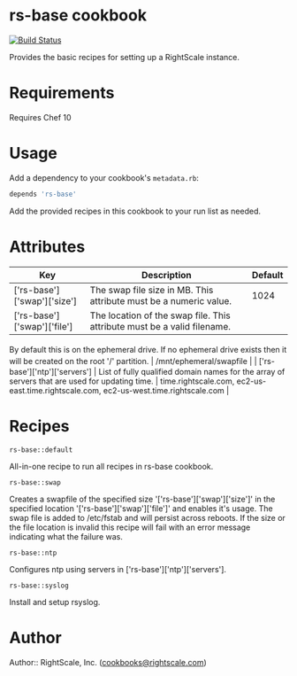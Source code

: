 # rs-base cookbook

[![Build Status](https://travis-ci.org/rightscale-cookbooks/rs-base.png?branch=master)](https://travis-ci.org/rightscale-cookbooks/rs-base)

Provides the basic recipes for setting up a RightScale instance.

# Requirements

Requires Chef 10

# Usage

Add a dependency to your cookbook's `metadata.rb`:

```ruby
depends 'rs-base'
```

Add the provided recipes in this cookbook to your run list as needed.

# Attributes

| Key | Description | Default |
| --- | --- | --- |
| ['rs-base']['swap']['size']  | The swap file size in MB.  This attribute must be a numeric value. | 1024 |
| ['rs-base']['swap']['file']  | The location of the swap file.  This attribute must be a valid filename.
By default <span style="line-height: 1.5em;">this is on the ephemeral drive.
If no ephemeral drive exists then it will be created </span><span style="line-height: 1.5em;">on the root '/'
partition.</span> | /mnt/ephemeral/swapfile |
| ['rs-base']['ntp']['servers'] | List of fully qualified domain names for the array of servers that are used for updating time. | time.rightscale.com, ec2-us-east.time.rightscale.com, ec2-us-west.time.rightscale.com |

# Recipes

`rs-base::default`

All-in-one recipe to run all recipes in rs-base cookbook.

`rs-base::swap`

Creates a swapfile of the specified size '['rs-base']['swap']['size']' in the
specified location '['rs-base']['swap']['file']' and enables it's usage.
The swap file is added to /etc/fstab and will persist across reboots.  If the size or the
file location is invalid this recipe will fail with an error message indicating what the
failure was.

`rs-base::ntp`

Configures ntp using servers in ['rs-base']['ntp']['servers'].

`rs-base::syslog`

Install and setup rsyslog.

# Author

Author:: RightScale, Inc. (<cookbooks@rightscale.com>)
